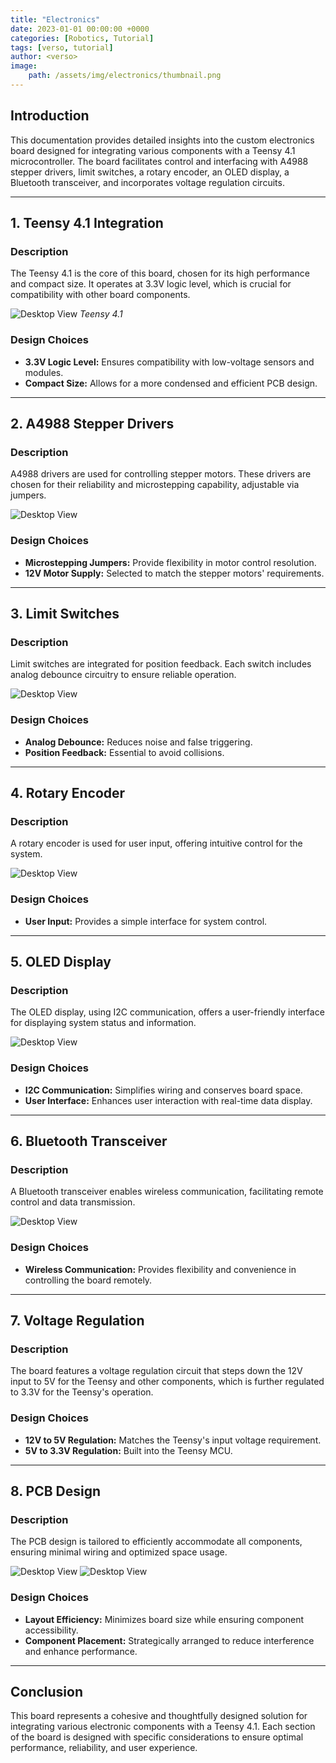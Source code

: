 ```yaml
---
title: "Electronics"
date: 2023-01-01 00:00:00 +0000
categories: [Robotics, Tutorial]
tags: [verso, tutorial]
author: <verso>
image: 
    path: /assets/img/electronics/thumbnail.png
---
```


## Introduction
This documentation provides detailed insights into the custom electronics board designed for integrating various components with a Teensy 4.1 microcontroller. The board facilitates control and interfacing with A4988 stepper drivers, limit switches, a rotary encoder, an OLED display, a Bluetooth transceiver, and incorporates voltage regulation circuits.

---

## 1. Teensy 4.1 Integration
### Description
The Teensy 4.1 is the core of this board, chosen for its high performance and compact size. It operates at 3.3V logic level, which is crucial for compatibility with other board components.

![Desktop View](/assets/img/electronics/teensy.jpg)
_Teensy 4.1_

### Design Choices
- **3.3V Logic Level:** Ensures compatibility with low-voltage sensors and modules.
- **Compact Size:** Allows for a more condensed and efficient PCB design.

---

## 2. A4988 Stepper Drivers
### Description
A4988 drivers are used for controlling stepper motors. These drivers are chosen for their reliability and microstepping capability, adjustable via jumpers.

![Desktop View](/assets/img/electronics/a4988.jpg)

### Design Choices
- **Microstepping Jumpers:** Provide flexibility in motor control resolution.
- **12V Motor Supply:** Selected to match the stepper motors' requirements.

---

## 3. Limit Switches
### Description
Limit switches are integrated for position feedback. Each switch includes analog debounce circuitry to ensure reliable operation.

![Desktop View](/assets/img/electronics/ss_limits.png)

### Design Choices
- **Analog Debounce:** Reduces noise and false triggering.
- **Position Feedback:** Essential to avoid collisions.

---

## 4. Rotary Encoder
### Description
A rotary encoder is used for user input, offering intuitive control for the system.

![Desktop View](/assets/img/electronics/enc_diagram.png)

### Design Choices
- **User Input:** Provides a simple interface for system control.

---

## 5. OLED Display
### Description
The OLED display, using I2C communication, offers a user-friendly interface for displaying system status and information.

![Desktop View](/assets/img/electronics/ss_oled.png)

### Design Choices
- **I2C Communication:** Simplifies wiring and conserves board space.
- **User Interface:** Enhances user interaction with real-time data display.

---

## 6. Bluetooth Transceiver
### Description
A Bluetooth transceiver enables wireless communication, facilitating remote control and data transmission.

![Desktop View](/assets/img/electronics/ss_bluetooth.png)

### Design Choices
- **Wireless Communication:** Provides flexibility and convenience in controlling the board remotely.

---

## 7. Voltage Regulation
### Description
The board features a voltage regulation circuit that steps down the 12V input to 5V for the Teensy and other components, which is further regulated to 3.3V for the Teensy's operation.

### Design Choices
- **12V to 5V Regulation:** Matches the Teensy's input voltage requirement.
- **5V to 3.3V Regulation:** Built into the Teensy MCU.

---

## 8. PCB Design
### Description
The PCB design is tailored to efficiently accommodate all components, ensuring minimal wiring and optimized space usage.

![Desktop View](/assets/img/electronics/board_2d.png)
![Desktop View](/assets/img/electronics/board_3d.png)

### Design Choices
- **Layout Efficiency:** Minimizes board size while ensuring component accessibility.
- **Component Placement:** Strategically arranged to reduce interference and enhance performance.

---

## Conclusion
This board represents a cohesive and thoughtfully designed solution for integrating various electronic components with a Teensy 4.1. Each section of the board is designed with specific considerations to ensure optimal performance, reliability, and user experience.